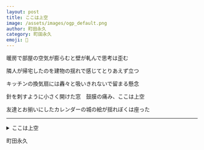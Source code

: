 ```yaml
---
layout: post
title: ここは上空
image: /assets/images/ogp_default.png
author: 町田永久
category: 町田永久
emoji: 📌
---
```


<div class="tanka-area"><div class="tanka">
<p>暖房で部屋の空気が膨らむと壁が軋んで思考は歪む</p>

<p>隣人が帰宅したのを建物の揺れで感じてとりあえず立つ</p>

<p>キッチンの換気扇には轟々と吸いきれないで留まる懸念</p>

<p>針を刺すように小さく開けた窓　鼓膜の痛み、ここは上空</p>

<p>友達とお揃いにしたカレンダーの城の絵が揺れぼくは座った</p>

</div></div>

---

<details><summary>ここは上空</summary>
暖房で部屋の空気が膨らむと壁が軋んで思考は歪む<br />
隣人が帰宅したのを建物の揺れで感じてとりあえず立つ<br />
キッチンの換気扇には轟々と吸いきれないで留まる懸念<br />
針を刺すように小さく開けた窓　鼓膜の痛み、ここは上空<br />
友達とお揃いにしたカレンダーの城の絵が揺れぼくは座った<br />
<br />

</details>

町田永久
